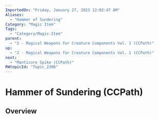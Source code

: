```yaml
---
ImportedOn: "Friday, January 27, 2023 12:02:47 AM"
Aliases:
  - "Hammer of Sundering"
Category: "Magic Item"
Tags:
  - "Category/Magic-Item"
parent:
  - "2 - Magical Weapons for Creature Components Vol. 1 (CCPath)"
up:
  - "2 - Magical Weapons for Creature Components Vol. 1 (CCPath)"
next:
  - "Manticore Spike (CCPath)"
RWtopicId: "Topic_2306"
---
```

# Hammer of Sundering (CCPath)
## Overview
